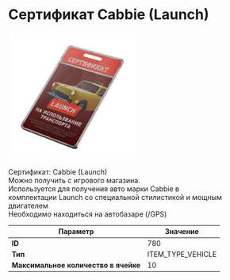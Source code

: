 # Сертификат Cabbie (Launch)

![Item Image](../img/780.webp?raw=true)

Сертификат: Cabbie (Launch)<br>Можно получить с игрового магазина.<br>Используется для получения авто марки Cabbie в<br>комплектации Launch со специальной стилистикой и мощным двигателем<br>Необходимо находиться на автобазаре (/GPS)


| Параметр | Значение |
|----------|----------|
| **ID** | 780 |
| **Тип** | ITEM_TYPE_VEHICLE |
| **Максимальное количество в ячейке** | 10 |

